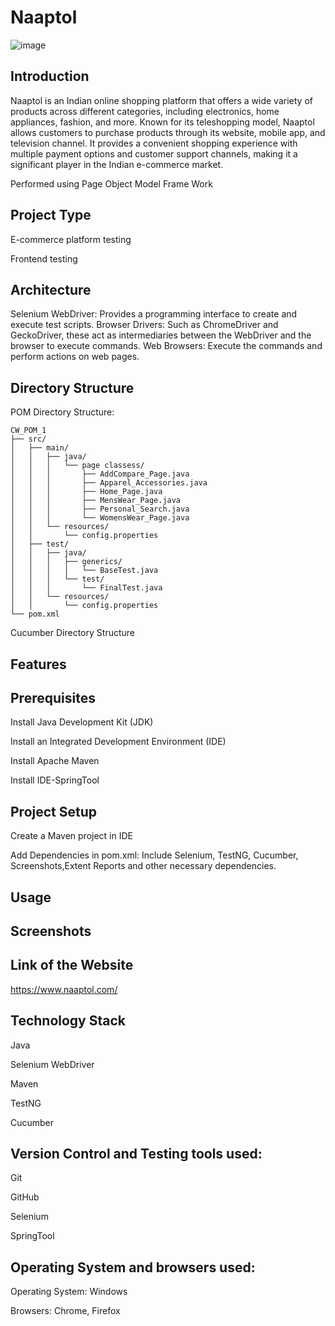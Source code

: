 # Naaptol
![image](https://github.com/user-attachments/assets/18ab4ba3-fb94-427a-b751-688a3e69f3c3)

## Introduction
Naaptol is an Indian online shopping platform that offers a wide variety of products across different categories, including electronics, home appliances, fashion, and more. Known for its teleshopping model, Naaptol allows customers to purchase products through its website, mobile app, and television channel. It provides a convenient shopping experience with multiple payment options and customer support channels, making it a significant player in the Indian e-commerce market.

Performed using Page Object Model Frame Work

## Project Type
E-commerce platform testing

Frontend testing

## Architecture
Selenium WebDriver: Provides a programming interface to create and execute test scripts. 
Browser Drivers: Such as ChromeDriver and GeckoDriver, these act as intermediaries between the WebDriver and the browser to execute commands.
Web Browsers: Execute the commands and perform actions on web pages.

## Directory Structure

POM Directory Structure:
```
CW_POM_1
├── src/
│   ├── main/
│   │   ├── java/
│   │   │   └── page classess/
│   │   │       ├── AddCompare_Page.java
│   │   │       ├── Apparel_Accessories.java
│   │   │       ├── Home_Page.java
│   │   │       ├── MensWear_Page.java
│   │   │       ├── Personal_Search.java
│   │   │       └── WomensWear_Page.java
│   │   └── resources/
│   │       └── config.properties
│   ├── test/
│   │   ├── java/
│   │   │   ├── generics/
│   │   │   │   └── BaseTest.java
│   │   │   └── test/
│   │   │       └── FinalTest.java
│   │   └── resources/
│   │       └── config.properties
└── pom.xml
```

Cucumber Directory Structure  


## Features

## Prerequisites
Install Java Development Kit (JDK)  

Install an Integrated Development Environment (IDE)  

Install Apache Maven  

Install IDE-SpringTool

## Project Setup
Create a Maven project in IDE

Add Dependencies in pom.xml: Include Selenium, TestNG, Cucumber, Screenshots,Extent Reports and other necessary dependencies.

## Usage

## Screenshots


## Link of the Website
https://www.naaptol.com/

## Technology Stack
Java

Selenium WebDriver

Maven

TestNG

Cucumber

## Version Control and Testing tools used:
Git

GitHub

Selenium

SpringTool

## Operating System and browsers used:
Operating System: Windows

Browsers: Chrome, Firefox








